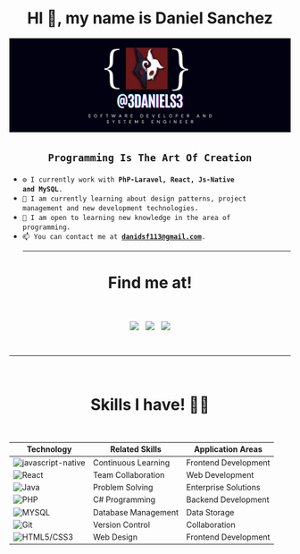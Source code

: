 <div align = "center"> <h1>Hl 👋, my name is Daniel Sanchez</h1> </div> 
<div align="center">
  <img src="https://github.com/3daniels3/3daniels3/blob/main/3daniels3%20banner.jpg" alt="3daniels3 banner" width="600"/>
</div>
<h2 align ="center"><code>Programming Is The Art Of Creation</code></h2>

- <code>⚙️ I currently work with **PhP-Laravel, React, Js-Native and MySQL**.</code>
- <code>🔬 I am currently learning about design patterns, project management and new development technologies.</code>
- <code>🔧 I am open to learning new knowledge in the area of ​​programming.</code>
- <code>📫 You can contact me at **danidsf113@gmail.com**.</code>
  <hr>
<h1 align="center">Find me at!</h1>

<br>
<p align="center">
<a href="https://www.linkedin.com/in/daniel-david-sanchez-florez-8550a12a1/" target="_blank"><img align="center" src="https://img.shields.io/badge/Daniel%20David%20Sanchez-blue?style=for-the-badge&logo=linkedin&logoColor=white&link=danidsf113%40gmail.com"></img></a>&nbsp;&nbsp;&nbsp;<a align="center" href="mailto:danidsf113@gmail.com" target="blank"><img align="center" src="https://img.shields.io/badge/DANIDSF113%40GMIAL.COM-red?style=for-the-badge&logo=gmail&logoColor=white&link=danidsf113%40gmail.com"></img></a>&nbsp;&nbsp;&nbsp;<a href="https://github.com/3daniels3"><img align="center" src="https://img.shields.io/badge/3DANIELS3-black?style=for-the-badge&logo=GITHUB&logoColor=WHITE"></img></a>
</p>

<Br>
<hr>
<Br>
<h1 align="center">Skills I have! 🤸‍♂</h1>
<Br>

| Technology | Related Skills | Application Areas |
|------------|----------------|------------------|
| ![javascript-native](https://img.shields.io/badge/javascript-black?style=for-the-badge&logo=javascript&logoColor=WHITE) | Continuous Learning | Frontend Development |
| ![React](https://img.shields.io/badge/React-black?style=for-the-badge&logo=React&logoColor=WHITE) | Team Collaboration | Web Development |
| ![Java](https://img.shields.io/badge/java-black?style=for-the-badge&logo=netbeans&logoColor=WHITE) | Problem Solving | Enterprise Solutions |
| ![PHP](https://img.shields.io/badge/php-black?style=for-the-badge&logo=php&logoColor=WHITE) | C# Programming | Backend Development |
| ![MYSQL](https://img.shields.io/badge/Mysql-black?style=for-the-badge&logo=Mysql&logoColor=WHITE) | Database Management | Data Storage |
| ![Git](https://img.shields.io/badge/git-black?style=for-the-badge&logo=git&logoColor=WHITE) | Version Control | Collaboration |
| ![HTML5/CSS3](https://img.shields.io/badge/Html-black?style=for-the-badge&logo=HTML5&logoColor=WHITE) | Web Design | Frontend Development |

